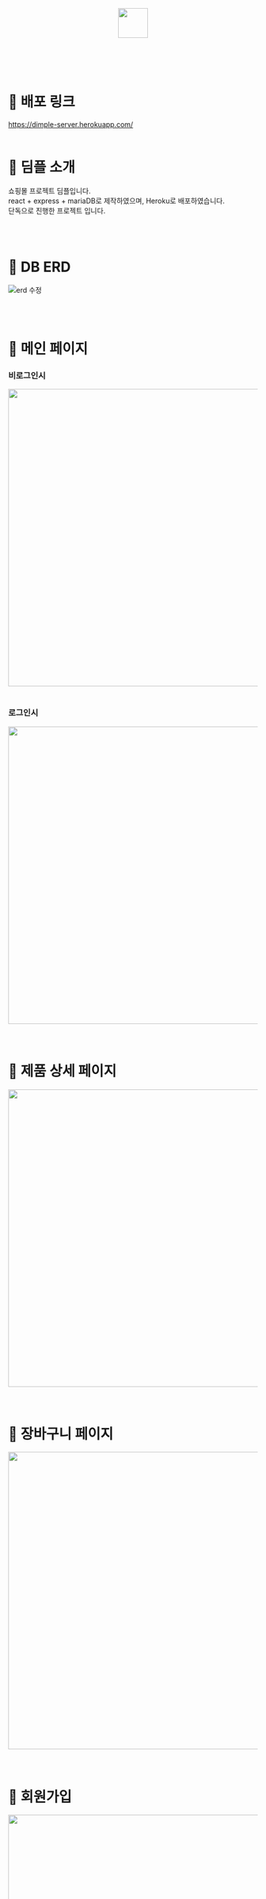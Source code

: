 <br>
<br>
<br>
<br>
<br>
<br>
<br>
<br>
<div align='center'>
    <img src="https://user-images.githubusercontent.com/81654172/211549979-369e0033-39c2-4377-b65f-225fec02b76a.png" width="60px">
</div>
<br>
<br>
<br>
<br>

# 🔗 배포 링크
https://dimple-server.herokuapp.com/
<br>
<br>
  
# 💌 딤플 소개
쇼핑몰 프로젝트 딤플입니다.<br>
react + express + mariaDB로 제작하였으며, Heroku로 배포하였습니다.<br>
단독으로 진행한 프로젝트 입니다.

<br>
<br>
 
# 📁 DB ERD

![erd 수정](https://user-images.githubusercontent.com/81654172/206945081-264df2a0-f95b-4388-9860-2430d380dcc4.png)

<br>
<br>

 # 🔹 메인 페이지
 
 
 ### 비로그인시
 <div>
    <img src="https://user-images.githubusercontent.com/81654172/211588407-88db119c-643e-434b-be74-df35d029c70d.PNG" width="600px">
</div>

 <br>
 
 ### 로그인시
 <div>
    <img src="https://user-images.githubusercontent.com/81654172/211588418-9d2dfe03-4c81-498d-b57e-db9d1b20dd85.PNG" width="600px">
</div>

 <br>
 <br>

 # 🔹 제품 상세 페이지
 
<div>
    <img src="https://user-images.githubusercontent.com/81654172/211590477-3f3ce1b8-f2d9-4f16-a607-5e2b7e36bb18.gif" width="600px">
</div>

 <br>
 <br>

 # 🔹 장바구니 페이지
 
<div>
    <img src="https://user-images.githubusercontent.com/81654172/211592522-9eec8842-c793-4ab4-91d2-6324abf2ac38.gif" width="600px">
</div>

 <br>
 <br>

 # 🔹 회원가입
 
<div>
    <img src="https://user-images.githubusercontent.com/81654172/211594222-d84140c8-0c2a-4633-a2c0-0e4a47f19077.gif" width="600px">
</div>


 <br>
 <br>

 # 🔹 로그인
 
### 테스트 계정
아이디: test@test.com</br>
비밀번호: a!!12345
 
<div>
    <img src="https://user-images.githubusercontent.com/81654172/211595232-c75cb30b-bc4c-469c-a608-d9d59930419b.gif" width="600px">
</div>


 <br>
 <br>

 # 🔹 마이페이지
 
<div>
    <img src="https://user-images.githubusercontent.com/81654172/211596072-ad1531a6-6456-4077-b4c5-8b00fc36b0fb.gif" width="600px">
</div>





